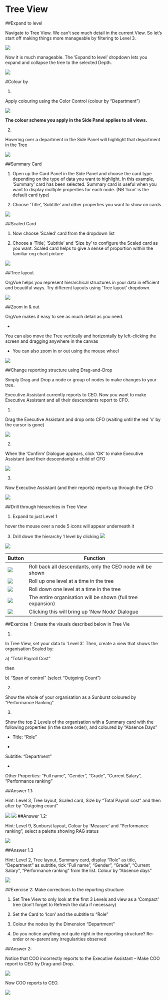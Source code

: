 # Tree View

##Expand to level

Navigate to Tree View. We can’t see much detail in the current View. So let’s start off making things more manageable by filtering to Level 3.

![](3-001.treeviewfilter.png)

Now it is much manageable. The ‘Expand to level’ dropdown lets you expand and collapse the tree to the selected Depth.

![](3-002.TVexpandlevel.png)

#Colour by

1.
Apply colouring using the Color Control (colour by “Department”)

![](3-003.colourcontrol.png)

**The colour scheme you apply in the Side Panel applies to all views.**

2.
Hovering over a department in the Side Panel will highlight that department in the Tree

![](3-004.TVdepartment.png)

##Summary Card

1. Open up the Card Panel in the Side Panel and choose the card type depending on the type of data you want to highlight. In this example, ‘Summary’ card has been selected. Summary card is useful when you want to display multiple properties for each node. (NB ‘Icon’ is the default card type)

2. Choose ‘Title’, ‘Subtitle’ and other properties you want to show on cards

![](3-005.summarycard.png)

##Scaled Card

1. Now choose ‘Scaled’ card from the dropdown list

2. Choose a ‘Title’, ‘Subtitle’ and ‘Size by’ to configure the Scaled card as you want. Scaled card helps to give a sense of proportion within the familiar org chart picture

![](3-006.scaledcard.png)

##Tree layout

OrgVue helps you represent hierarchical structures in your data in efficient and beautiful ways. Try different layouts using ‘Tree layout’ dropdown.

![](3-007.treelayout.png)

##Zoom in & out

OrgVue makes it easy to see as much detail as you need.

* 

You can also move the Tree vertically and horizontally by left-clicking the screen and dragging anywhere in the canvas

* You can also zoom in or out using the mouse wheel

![](3-008.zoom.png)



##Change reporting structure using Drag-and-Drop

Simply Drag and Drop a node or group of nodes to make changes to your tree. 

Executive Assistant currently reports to CEO. Now you want to make Executive Assistant and all their descendants report to CFO.

1.
Drag the Executive Assistant and drop onto CFO (waiting until the red ‘x’ by the cursor is gone)

![](3-009.dragdrop1.png)

2.
When the ‘Confirm’ Dialogue appears, click ‘OK’ to make Executive Assistant (and their descendants) a child of CFO

![](3-010.dragdrop2.png)

3.
Now Executive Assistant (and their reports) reports up through the CFO

![](3-011.dragdrop3.png)

##Drill through hierarchies in Tree View
1. Expand to just Level 1

 hover the mouse over a node 5 icons will appear underneath it

3. Drill down the hierarchy 1 level by clicking ![](3-012.droparrow.png)

![](3-013.hierarchy.png)

|Button|Function|
|---|---|
| ![](3-014A.arrow1.png) | Roll back all descendants, only the CEO node will be shown|
| ![](3-014B.arrow2.png) | Roll up one level at a time in the tree|
| ![](3-014C.arrow3.png) | Roll down one level at a time in the tree|
| ![](3-014D.arrow4.png) | The entire organisation will be shown (full tree expansion) |
| ![](3-014E.arrow5.png) | Clicking this will bring up ‘New Node’ Dialogue|


##Exercise 1: Create the visuals described below in Tree Vie

1.
In Tree View, set your data to ‘Level 3’. Then, create a view that shows the organisation Scaled by: 
  
   a) “Total Payroll Cost”

then

  b) “Span of control” (select “Outgoing Count”)

2.
Show the whole of your organisation as a Sunburst coloured by “Performance Ranking”

3.
Show the top 2 Levels of the organisation with a Summary card with the following properties (in the same order), and coloured by “Absence Days”

* Title: “Role”

* 
Subtitle: “Department” 

* 
Other Properties: “Full name”, “Gender”, “Grade”, “Current Salary”, “Performance ranking”

##Answer 1.1:

Hint: Level 3, Tree layout, Scaled card, Size by “Total Payroll cost” and then after by “Outgoing count”

![](3-015.answer1.11.png)
![](3-016.answer1.12.png)
##Answer 1.2:


Hint: Level 9, Sunburst layout, Colour by ‘Measure’ and “Performance ranking”, select a palette showing RAG status

![](3-017.answer1.2.png)

##Answer 1.3


Hint: Level 2, Tree layout, Summary card, display “Role” as title, “Department” as subtitle, tick “Full name”, “Gender”, “Grade”, “Current Salary”, “Performance ranking” from the list. Colour by “Absence days”

![](3-018.answer1.3.png)


##Exercise 2: Make corrections to the reporting structure

1. Set Tree View to only look at the first 3 Levels and view as a ‘Compact’ tree (don’t forget to Refresh the data if necessary)

2. Set the Card to ‘Icon’ and the subtitle to “Role”

3. Colour the nodes by the Dimension “Department”

4. Do you notice anything not quite right in the reporting structure? Re-order or re-parent any irregularities observed

##Answer 2:

Notice that COO incorrectly reports to the Executive Assistant – Make COO report to CEO by Drag-and-Drop.

![](3-019.answer21.png)

Now COO reports to CEO.

![](3-020.answer22.png)








